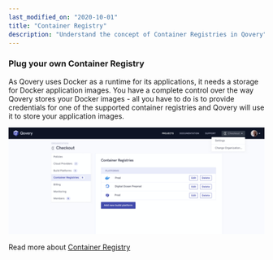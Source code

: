 ```yaml
---
last_modified_on: "2020-10-01"
title: "Container Registry"
description: "Understand the concept of Container Registries in Qovery"
---
```

### Plug your own Container Registry

As Qovery uses Docker as a runtime for its applications, it needs a storage for Docker application images.
You have a complete control over the way Qovery stores your Docker images - all you have to do is to provide
credentials for one of the supported container registries and Qovery will use it to store your application images.

<img src="/img/container-registries.png" />

<!---
TODO - IMAGE - CODE -> DOCKER IMG -> REGISTRY
-->

Read more about [Container Registry][docs.using-qovery.configuration.business.container-registry]


[docs.using-qovery.configuration.business.container-registry]: /docs/using-qovery/configuration/business/container-registry/

